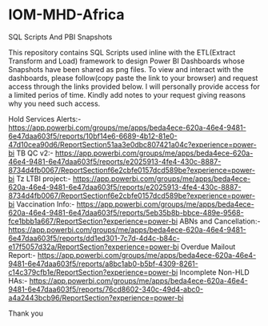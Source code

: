 # IOM-MHD-Africa
SQL Scripts And PBI Snapshots

This repository contains SQL Scripts used inline with the ETL(Extract Transform and Load) framework to design Power BI Dashboards whose Snapshots have been shared as png files.
To view and interact with the dashboards, please follow(copy paste the link to your browser) and request access through the links provided below. I will personally provide access for a limited perios of time.
Kindly add notes to your request giving reasons why you need such access.

Hold Services Alerts:- https://app.powerbi.com/groups/me/apps/beda4ece-620a-46e4-9481-6e47daa603f5/reports/10bf14e6-6689-4b12-81e0-47d10cea90d6/ReportSection51aa3e0dbc807421a04c?experience=power-bi
TB QC v2:- https://app.powerbi.com/groups/me/apps/beda4ece-620a-46e4-9481-6e47daa603f5/reports/e2025913-4fe4-430c-8887-8734d4fb0067/ReportSectionf6e2cbfe0157dcd589be?experience=power-bi
Tz LTBI project:- https://app.powerbi.com/groups/me/apps/beda4ece-620a-46e4-9481-6e47daa603f5/reports/e2025913-4fe4-430c-8887-8734d4fb0067/ReportSectionf6e2cbfe0157dcd589be?experience=power-bi
Vaccination Info:- https://app.powerbi.com/groups/me/apps/beda4ece-620a-46e4-9481-6e47daa603f5/reports/5eb35b8b-bbce-489e-9568-fce1bbb1a667/ReportSection?experience=power-bi
ABNs and Cancellation:- https://app.powerbi.com/groups/me/apps/beda4ece-620a-46e4-9481-6e47daa603f5/reports/dd1ed301-7c7d-4d4c-b84c-e17f5057d32a/ReportSection?experience=power-bi
Overdue Mailout Report:- https://app.powerbi.com/groups/me/apps/beda4ece-620a-46e4-9481-6e47daa603f5/reports/a8bc1ab0-b5bf-4309-8261-c14c379cfb1e/ReportSection?experience=power-bi
Incomplete Non-HLD HAs:- https://app.powerbi.com/groups/me/apps/beda4ece-620a-46e4-9481-6e47daa603f5/reports/76cd8602-340c-49d4-abc0-a4a2443bcb96/ReportSection?experience=power-bi

Thank you
